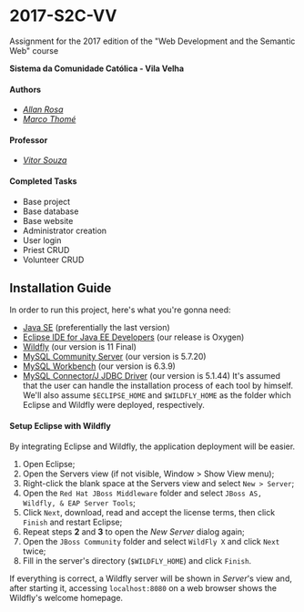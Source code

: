 # 2017-S2C-VV
Assignment for the 2017 edition of the "Web Development and the Semantic Web" course

**Sistema da Comunidade Católica - Vila Velha**

#### Authors
- [*Allan Rosa*](https://github.com/thisIsChu)
- [*Marco Thomé*](https://github.com/mabrunoro)

#### Professor
- [*Vitor Souza*](https://github.com/vitorsouza)

#### Completed Tasks
- Base project
- Base database
- Base website
- Administrator creation
- User login
- Priest CRUD
- Volunteer CRUD

## Installation Guide
In order to run this project, here's what you're gonna need:
- [Java SE](http://www.oracle.com/technetwork/java/javase/downloads/) (preferentially the last version)
- [Eclipse IDE for Java EE Developers](http://www.eclipse.org/downloads/) (our release is Oxygen)
- [Wildfly](http://wildfly.org/downloads/) (our version is 11 Final)
- [MySQL Community Server](http://dev.mysql.com/downloads/mysql/) (our version is 5.7.20)
- [MySQL Workbench](http://dev.mysql.com/downloads/tools/workbench/) (our version is 6.3.9)
- [MySQL Connector/J JDBC Driver](http://dev.mysql.com/downloads/connector/j/) (our version is 5.1.44)
It's assumed that the user can handle the installation process of each tool by himself.
We'll also assume `$ECLIPSE_HOME` and `$WILDFLY_HOME` as the folder which Eclipse and Wildfly were deployed, respectively.

#### Setup Eclipse with Wildfly
By integrating Eclipse and Wildfly, the application deployment will be easier.
1. Open Eclipse;
1. Open the Servers view (if not visible, Window > Show View menu);
1. Right-click the blank space at the Servers view and select `New > Server`;
1. Open the `Red Hat JBoss Middleware` folder and select `JBoss AS, Wildfly, & EAP Server Tools`;
1. Click `Next`, download, read and accept the license terms, then click `Finish` and restart Eclipse;
1. Repeat steps **2** and **3** to open the *New Server* dialog again;
1. Open the `JBoss Community` folder and select `WildFly X` and click `Next` twice;
1. Fill in the server's directory (`$WILDFLY_HOME`) and click `Finish`.

If everything is correct, a Wildfly server will be shown in *Server*'s view and, after starting it, accessing `localhost:8080` on a web browser shows the Wildfly's welcome homepage.
